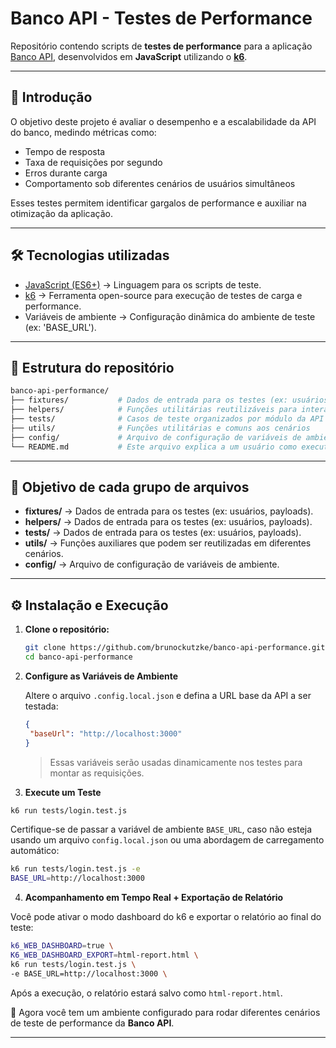 # Banco API - Testes de Performance

Repositório contendo scripts de **testes de performance** para a aplicação [Banco API](https://github.com/juliodelimas/banco-api), desenvolvidos em **JavaScript** utilizando o **[k6](https://k6.io/)**.

---

## 📖 Introdução

O objetivo deste projeto é avaliar o desempenho e a escalabilidade da API do banco, medindo métricas como:
- Tempo de resposta
- Taxa de requisições por segundo
- Erros durante carga
- Comportamento sob diferentes cenários de usuários simultâneos

Esses testes permitem identificar gargalos de performance e auxiliar na otimização da aplicação.

---

## 🛠️ Tecnologias utilizadas

- [JavaScript (ES6+)](https://developer.mozilla.org/pt-BR/docs/Web/JavaScript) → Linguagem para os scripts de teste.  
- [k6](https://k6.io/) → Ferramenta open-source para execução de testes de carga e performance.  
- Variáveis de ambiente → Configuração dinâmica do ambiente de teste (ex: 'BASE_URL').  

---

## 📂 Estrutura do repositório

```bash
banco-api-performance/
├── fixtures/           # Dados de entrada para os testes (ex: usuários, payloads)
├── helpers/            # Funções utilitárias reutilizáveis para interação com a API
├── tests/              # Casos de teste organizados por módulo da API
├── utils/              # Funções utilitárias e comuns aos cenários
├── config/             # Arquivo de configuração de variáveis de ambiente
└── README.md           # Este arquivo explica a um usuário como executar o projeto
```

---

## 🎯 Objetivo de cada grupo de arquivos

- **fixtures/** → Dados de entrada para os testes (ex: usuários, payloads).
- **helpers/** → Dados de entrada para os testes (ex: usuários, payloads).
- **tests/** → Dados de entrada para os testes (ex: usuários, payloads).  
- **utils/** → Funções auxiliares que podem ser reutilizadas em diferentes cenários.
- **config/** → Arquivo de configuração de variáveis de ambiente.  
---

## ⚙️ Instalação e Execução

1. **Clone o repositório:**
   ```bash
   git clone https://github.com/brunockutzke/banco-api-performance.git
   cd banco-api-performance
   ```

2. **Configure as Variáveis de Ambiente**
   
   Altere o arquivo `.config.local.json` e defina a URL base da API a ser testada:

   ```json
   {
    "baseUrl": "http://localhost:3000"
   }
   ```

   > Essas variáveis serão usadas dinamicamente nos testes para montar as requisições.

3. **Execute um Teste**

```bash
k6 run tests/login.test.js
```

Certifique-se de passar a variável de ambiente `BASE_URL`, caso não esteja usando um arquivo `config.local.json` ou uma abordagem de carregamento automático:

```bash
k6 run tests/login.test.js -e
BASE_URL=http://localhost:3000
```

4. **Acompanhamento em Tempo Real + Exportação de Relatório**

Você pode ativar o modo dashboard do k6 e exportar o relatório ao final do teste:

```bash
k6_WEB_DASHBOARD=true \
K6_WEB_DASHBOARD_EXPORT=html-report.html \
k6 run tests/login.test.js \
-e BASE_URL=http://localhost:3000 \
```

Após a execução, o relatório estará salvo como `html-report.html`.


📌 Agora você tem um ambiente configurado para rodar diferentes cenários de teste de performance da **Banco API**.

---
